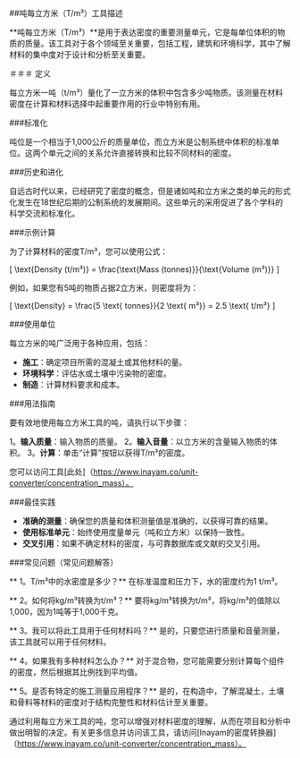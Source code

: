 ##吨每立方米（T/m³）工具描述

**吨每立方米（T/m³）**是用于表达密度的重要测量单元，它是每单位体积的物质的质量。该工具对于各个领域至关重要，包括工程，建筑和环境科学，其中了解材料的集中度对于设计和分析至关重要。

＃＃＃ 定义

每立方米一吨（t/m³）量化了一立方米的体积中包含多少吨物质。该测量在材料密度在计算和材料选择中起重要作用的行业中特别有用。

###标准化

吨位是一个相当于1,000公斤的质量单位，而立方米是公制系统中体积的标准单位。这两个单元之间的关系允许直接转换和比较不同材料的密度。

###历史和进化

自远古时代以来，已经研究了密度的概念，但是诸如吨和立方米之类的单元的形式化发生在18世纪后期的公制系统的发展期间。这些单元的采用促进了各个学科的科学交流和标准化。

###示例计算

为了计算材料的密度T/m³，您可以使用公式：

\[ \text{Density (t/m³)} = \frac{\text{Mass (tonnes)}}{\text{Volume (m³)}} \]

例如，如果您有5吨的物质占据2立方米，则密度将为：

\[ \text{Density} = \frac{5 \text{ tonnes}}{2 \text{ m³}} = 2.5 \text{ t/m³} \]

###使用单位

每立方米的吨广泛用于各种应用，包括：

-  **施工**：确定项目所需的混凝土或其他材料的量。
-  **环境科学**：评估水或土壤中污染物的密度。
-  **制造**：计算材料要求和成本。

###用法指南

要有效地使用每立方米工具的吨，请执行以下步骤：

1。**输入质量**：输入物质的质量。
2。**输入音量**：以立方米的含量输入物质的体积。
3。**计算**：单击“计算”按钮以获得T/m³的密度。

您可以访问工具[此处]（https://www.inayam.co/unit-converter/concentration_mass）。

###最佳实践

-  **准确的测量**：确保您的质量和体积测量值是准确的，以获得可靠的结果。
-  **使用标准单元**：始终使用度量单元（吨和立方米）以保持一致性。
-  **交叉引用**：如果不确定材料的密度，与可靠数据库或文献的交叉引用。

###常见问题（常见问题解答）

** 1。T/m³中的水密度是多少？**
在标准温度和压力下，水的密度约为1 t/m³。

** 2。如何将kg/m³转换为t/m³？**
要将kg/m³转换为t/m³，将kg/m³的值除以1,000，因为1吨等于1,000千克。

** 3。我可以将此工具用于任何材料吗？**
是的，只要您进行质量和音量测量，该工具就可以用于任何材料。

** 4。如果我有多种材料怎么办？**
对于混合物，您可能需要分别计算每个组件的密度，然后根据其比例找到平均值。

** 5。是否有特定的施工测量应用程序？**
是的，在构造中，了解混凝土，土壤和骨料等材料的密度对于结构完整性和材料估计至关重要。

通过利用每立方米工具的吨，您可以增强对材料密度的理解，从而在项目和分析中做出明智的决定。有关更多信息并访问该工具，请访问[Inayam的密度转换器]（https://www.inayam.co/unit-converter/concentration_mass）。